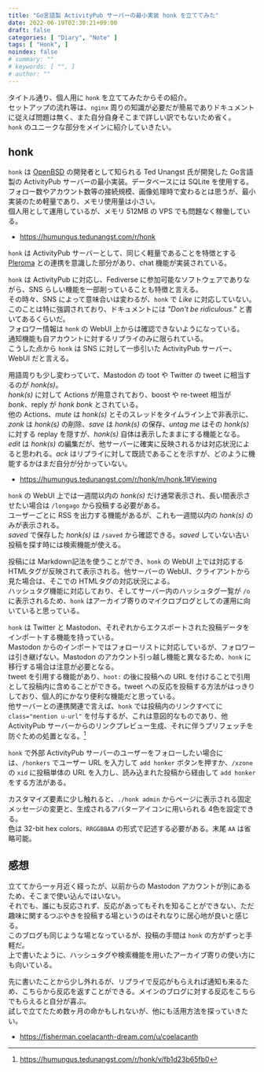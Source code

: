 ```yaml
---
title: "Go言語製 ActivityPub サーバーの最小実装 honk を立ててみた"
date: 2022-06-19T02:30:21+09:00
draft: false
categories: [ "Diary", "Note" ]
tags: [ "Honk", ]
noindex: false
# summary: ""
# keywords: [ "", ]
# author: ""
---
```


タイトル通り、個人用に `honk` を立ててみたからその紹介。  
セットアップの流れ等は、`nginx` 周りの知識が必要だが簡易でありドキュメントに従えば問題は無く、また自分自身そこまで詳しい訳でもないため省く。  
`honk` のユニークな部分をメインに紹介していきたい。  

## honk
`honk` は [OpenBSD](https://www.openbsd.org/) の開発者として知られる Ted Unangst 氏が開発した Go言語製の ActivityPub サーバーの最小実装。データベースには SQLite を使用する。  
フォロー数やアカウント数等の接続規模、画像処理時で変わるとは思うが、最小実装のため軽量であり、メモリ使用量は小さい。  
個人用として運用しているが、メモリ 512MB の VPS でも問題なく稼働している。  

 * <https://humungus.tedunangst.com/r/honk>

`honk` は ActivityPub サーバーとして、同じく軽量であることを特徴とする [Pleroma](https://pleroma.social/) との連携を意識した部分があり、chat 機能が実装されている。  

`honk` は ActivityPub に対応し、Fediverse に参加可能なソフトウェアでありながら、SNS らしい機能を一部削っていることも特徴と言える。  
その時々、SNS によって意味合いは変わるが、`honk` で *Like* に対応していない。このことは特に強調されており、ドキュメントには *"Don't be ridiculous."* と書いてあるくらいだ。  
フォロワー情報は `honk` の WebUI 上からは確認できないようになっている。  
通知機能も自アカウントに対するリプライのみに限られている。  
こうした点から `honk` は SNS に対して一歩引いた ActivityPub サーバー、WebUI だと言える。  

用語周りも少し変わっていて、Mastodon の toot や Twitter の tweet に相当するのが *honk(s)*。  
*honk(s)* に対して Actions が用意されており、boost や re-tweet 相当が *bonk*、reply が *honk bonk* とされている。  
他の Actions、*mute* は *honk(s)* とそのスレッドをタイムライン上で非表示に、*zonk* は *honk(s)* の削除、*save* は *honk(s)* の保存、*untag me* はその *honk(s)* に対する replay を隠すが、*honk(s)* 自体は表示したままにする機能となる。  
*edit* は *honk(s)* の編集だが、他サーバーに確実に反映されるかは対応状況によると思われる。*ack* はリプライに対して既読であることを示すが、どのように機能するかはまだ自分が分かっていない。  

 * <https://humungus.tedunangst.com/r/honk/m/honk.1#Viewing>

`honk` の WebUI 上では一週間以内の *honk(s)* だけ通常表示され、長い間表示させたい場合は `/longago` から投稿する必要がある。  
ユーザーごとに RSS を出力する機能があるが、これも一週間以内の *honk(s)* のみが表示される。  
*saved* で保存した *honk(s)* は `/saved` から確認できる。*saved* していない古い投稿を探す時には検索機能が使える。  

投稿には Markdown記法を使うことができ、`honk` の WebUI 上では対応する HTMLタグが反映されて表示される。他サーバーの WebUI、クライアントから見た場合は、そこでの HTMLタグの対応状況による。  
ハッシュタグ機能に対応しており、そしてサーバー内のハッシュタグ一覧が `/o` に表示されるため、`honk` はアーカイブ寄りのマイクロブログとしての運用に向いていると思っている。  

`honk` は Twitter と Mastodon、それぞれからエクスポートされた投稿データをインポートする機能を持っている。  
Mastodon からのインポートではフォローリストに対応しているが、フォロワーは引き継げない。Mastodon のアカウント引っ越し機能と異なるため、`honk` に移行する場合は注意が必要となる。  
tweet を引用する機能があり、`hoot:` の後に投稿への URL を付けることで引用として投稿内に含めることができる。tweet への反応を投稿する方法がはっきりしており、個人的にかなり便利な機能だと思っている。  
他サーバーとの連携関連で言えば、`honk` では投稿内のリンクすべてに `class="mention u-url"` を付与するが、これは意図的なものであり、他 ActivityPub サーバーからのリンクプレビュー生成、それに伴うプリフェッチを防ぐための処置となる。[^preview]  

[^preview]: <https://humungus.tedunangst.com/r/honk/v/fb1d23b65fb0>
[^import]: <https://humungus.tedunangst.com/r/honk/m/honk.8#Import>

`honk` で外部 ActivityPub サーバーのユーザーをフォローしたい場合には、`/honkers` でユーザー URL を入力して `add honker` ボタンを押すか、`/xzone` の `xid` に投稿単体の URL を入力し、読み込まれた投稿から経由して `add honker` をする方法がある。  

カスタマイズ要素に少し触れると、`./honk admin` からページに表示される固定メッセージの変更と、生成されるアバターアイコンに用いられる 4色を設定できる。  
色は 32-bit hex colors、`RRGGBBAA` の形式で記述する必要がある。末尾 `AA` は省略可能。  

## 感想
立ててから一ヶ月近く経ったが、以前からの Mastodon アカウントが別にあるため、そこまで使い込んではいない。  
それでも、誰にも反応されず、反応があってもそれを知ることができない、ただ趣味に関するつぶやきを投稿する場というのはそれなりに居心地が良いと感じる。  
このブログも同じような場となっているが、投稿の手間は `honk` の方がずっと手軽だ。  
上で書いたように、ハッシュタグや検索機能を用いたアーカイブ寄りの使い方にも向いている。  

先に書いたことから少し外れるが、リプライで反応がもらえれば通知も来るため、こちらから反応を返すことができる。メインのブログに対する反応をこちらでもらえると自分が喜ぶ。  
試しで立てたため数ヶ月の命かもしれないが、他にも活用方法を探っていきたい。  

 * <https://fisherman.coelacanth-dream.com/u/coelacanth>

